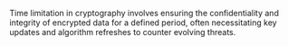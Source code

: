 Time limitation in cryptography involves ensuring the confidentiality and integrity of encrypted data for a defined period, often necessitating key updates and algorithm refreshes to counter evolving threats.